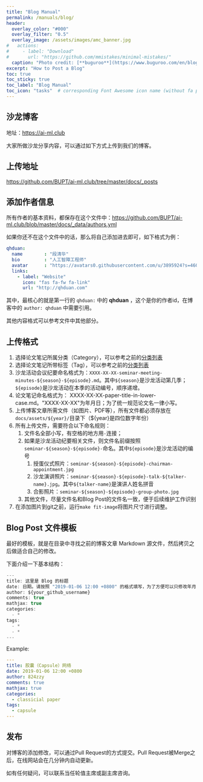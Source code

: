```yaml
---
title: "Blog Manual"
permalink: /manuals/blog/
header:
  overlay_color: "#000"
  overlay_filter: "0.5"
  overlay_image: /assets/images/amc_banner.jpg
#   actions:
#     - label: "Download"
#       url: "https://github.com/mmistakes/minimal-mistakes/"
  caption: "Photo credit: [**buguroo**](https://www.buguroo.com/en/blog/topic/ai)"
excerpt: "How to Post a Blog"
toc: true
toc_sticky: true
toc_label: "Blog Manual"
toc_icon: "tasks"  # corresponding Font Awesome icon name (without fa prefix)
---
```


## 沙龙博客

地址：<https://ai-ml.club>

大家所做沙龙分享内容，可以通过如下方式上传到我们的博客。

## 上传地址

<https://github.com/BUPT/ai-ml.club/tree/master/docs/_posts>

## 添加作者信息

所有作者的基本资料，都保存在这个文件中：<https://github.com/BUPT/ai-ml.club/blob/master/docs/_data/authors.yml>

如果你还不在这个文件中的话，那么将自己添加进去即可，如下格式为例：

```yml
qhduan:
  name        : "段清华"
  bio         : "人工智障工程师"
  avatar      : "https://avatars0.githubusercontent.com/u/3895924?s=460&v=4"
  links:
    - label: "Website"
      icon: "fas fa-fw fa-link"
      url: "http://qhduan.com"
```

其中，最核心的就是第一行的 `qhduan:` 中的 **qhduan** ，这个是你的作者id，在博客中的 `author: qhduan` 中需要引用。

其他内容格式可以参考文件中其他部分。

## 上传格式

1. 选择论文笔记所属分类（Category），可以参考之前的[分类列表](https://bupt.github.io/ai-ml.club/categories/)
2. 选择论文笔记所带标签（Tag），可以参考之前的[分类列表](https://bupt.github.io/ai-ml.club/tags/)
3. 沙龙活动会议纪要命名格式为：`XXXX-XX-XX-seminar-meeting-minutes-${season}-${episode}.md`。其中`${season}`是沙龙活动第几季；`${episode}`是沙龙活动在本季的活动编号，顺序递增。
4. 论文笔记命名格式为： XXXX-XX-XX-paper-title-in-lower-case.md。"XXXX-XX-XX"为年月日；为了统一规范论文名一律小写。
5. 上传博客文章所需文件（如图片、PDF等），所有文件都必须存放在`docs/assets/${year}/`目录下（${year}是四位数字年份）
6. 所有上传文件，需要符合以下命名规则：
    1. 文件名全部小写，有空格的地方用`-`连接；
    2. 如果是沙龙活动纪要相关文件，则文件名前缀按照`seminar-${season}-${episode}-`命名。其中`${episode}`是沙龙活动的编号
        1. 授蛋仪式照片：`seminar-${season}-${episode}-chairman-appointment.jpg`
        2. 沙龙演讲照片：`seminar-${season}-${episode}-talk-${talker-name}.jpg`。其中`${talker-name}`是演讲人姓名拼音
        3. 合影照片：`seminar-${season}-${episode}-group-photo.jpg`
    3. 其他文件，尽量文件名和Blog Post的文件名一致，便于后续维护工作识别
7. 在添加图片到git之前，运行`make fit-image`将图片尺寸进行调整。

## Blog Post 文件模板

最好的模板，就是在目录中寻找之前的博客文章 Markdown 源文件，然后拷贝之后做适合自己的修改。

下面介绍一下基本结构：

``` js
---
title: 这里是 Blog 的标题
date: 日期。请按照 "2019-01-06 12:00 +0800" 的格式填写，为了方便可以只修改年月日即可。
author: ${your_github_username}
comments: true
mathjax: true
categories:
  - *
tags:
  - *
  - *
---
```

Example:

```yaml
---
title: 胶囊（Capsule）网络
date: 2019-01-06 12:00 +0800
author: 824zzy
comments: true
mathjax: true
categories:
  - classicial paper
tags:
  - capsule
---
```

## 发布

对博客的添加修改，可以通过Pull Request的方式提交。Pull Request被Merge之后，在线网站会在几分钟内自动更新。

如有任何疑问，可以联系当任轮值主席或副主席咨询。
